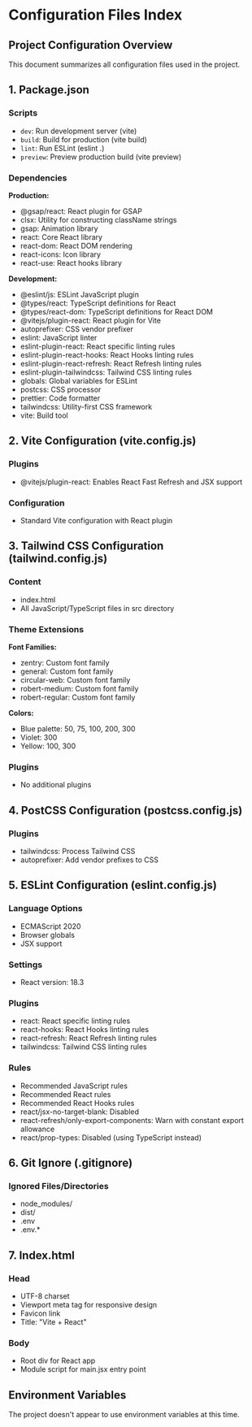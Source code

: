 # Configuration Files Index

## Project Configuration Overview

This document summarizes all configuration files used in the project.

## 1. Package.json

### Scripts
- `dev`: Run development server (vite)
- `build`: Build for production (vite build)
- `lint`: Run ESLint (eslint .)
- `preview`: Preview production build (vite preview)

### Dependencies
**Production:**
- @gsap/react: React plugin for GSAP
- clsx: Utility for constructing className strings
- gsap: Animation library
- react: Core React library
- react-dom: React DOM rendering
- react-icons: Icon library
- react-use: React hooks library

**Development:**
- @eslint/js: ESLint JavaScript plugin
- @types/react: TypeScript definitions for React
- @types/react-dom: TypeScript definitions for React DOM
- @vitejs/plugin-react: React plugin for Vite
- autoprefixer: CSS vendor prefixer
- eslint: JavaScript linter
- eslint-plugin-react: React specific linting rules
- eslint-plugin-react-hooks: React Hooks linting rules
- eslint-plugin-react-refresh: React Refresh linting rules
- eslint-plugin-tailwindcss: Tailwind CSS linting rules
- globals: Global variables for ESLint
- postcss: CSS processor
- prettier: Code formatter
- tailwindcss: Utility-first CSS framework
- vite: Build tool

## 2. Vite Configuration (vite.config.js)

### Plugins
- @vitejs/plugin-react: Enables React Fast Refresh and JSX support

### Configuration
- Standard Vite configuration with React plugin

## 3. Tailwind CSS Configuration (tailwind.config.js)

### Content
- index.html
- All JavaScript/TypeScript files in src directory

### Theme Extensions
**Font Families:**
- zentry: Custom font family
- general: Custom font family
- circular-web: Custom font family
- robert-medium: Custom font family
- robert-regular: Custom font family

**Colors:**
- Blue palette: 50, 75, 100, 200, 300
- Violet: 300
- Yellow: 100, 300

### Plugins
- No additional plugins

## 4. PostCSS Configuration (postcss.config.js)

### Plugins
- tailwindcss: Process Tailwind CSS
- autoprefixer: Add vendor prefixes to CSS

## 5. ESLint Configuration (eslint.config.js)

### Language Options
- ECMAScript 2020
- Browser globals
- JSX support

### Settings
- React version: 18.3

### Plugins
- react: React specific linting rules
- react-hooks: React Hooks linting rules
- react-refresh: React Refresh linting rules
- tailwindcss: Tailwind CSS linting rules

### Rules
- Recommended JavaScript rules
- Recommended React rules
- Recommended React Hooks rules
- react/jsx-no-target-blank: Disabled
- react-refresh/only-export-components: Warn with constant export allowance
- react/prop-types: Disabled (using TypeScript instead)

## 6. Git Ignore (.gitignore)

### Ignored Files/Directories
- node_modules/
- dist/
- .env
- .env.*

## 7. Index.html

### Head
- UTF-8 charset
- Viewport meta tag for responsive design
- Favicon link
- Title: "Vite + React"

### Body
- Root div for React app
- Module script for main.jsx entry point

## Environment Variables
The project doesn't appear to use environment variables at this time.